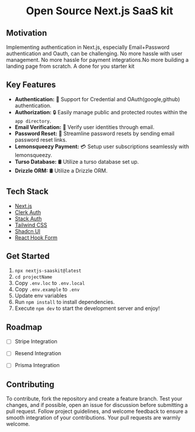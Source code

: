 <h1 align="center">Open Source Next.js SaaS kit</h1>
<!-- 
![](https://img.shields.io/badge/contributors-1-white)
![](https://img.shields.io/badge/commits-20-white)
![](https://img.shields.io/badge/test%20coverage-96%25-brightgreen)
![](https://img.shields.io/badge/open%20source-true-brightgree) -->

## Motivation

Implementing authentication in Next.js, especially Email+Password authentication and Oauth, can be challenging. 
No more hassle with user management. No more hassle for payment integrations.No more building a landing page from scratch.
A done for you starter kit


## Key Features

- **Authentication:** 💼 Support for Credential and OAuth(google,github) authentication.
- **Authorization:** 🔒 Easily manage public and protected routes within the `app directory`.
- **Email Verification:** 📧 Verify user identities through email.
- **Password Reset:** 🔑 Streamline password resets by sending email password reset links.
- **Lemonsqueezy Payment:** 💳 Setup user subscriptions seamlessly with lemonsqueezy.
- **Turso Database:** 🛢️ Utilize a turso database set up.
- **Drizzle ORM:** 🛢️ Utilize a Drizzle ORM.

## Tech Stack

- [Next.js](https://nextjs.org)
- [Clerk Auth](https://clerk.com/)
- [Stack Auth](https://stack-auth.com/)
- [Tailwind CSS](https://tailwindcss.com)
- [Shadcn UI](https://ui.shadcn.com/)
- [React Hook Form](https://www.react-hook-form.com/)

## Get Started

1. `npx nextjs-saaskit@latest`
2. `cd projectName`
3. Copy `.env.loc` to `.env.local`
4. Copy `.env.example` to `.env`
5. Update env variables
6. Run `npm install` to install dependencies.
7. Execute `npm dev` to start the development server and enjoy!

## Roadmap

- [ ] Stripe Integration
- [ ] Resend Integration
- [ ] Prisma Integration


## Contributing

To contribute, fork the repository and create a feature branch. Test your changes, and if possible, open an issue for discussion before submitting a pull request. Follow project guidelines, and welcome feedback to ensure a smooth integration of your contributions. Your pull requests are warmly welcome.
